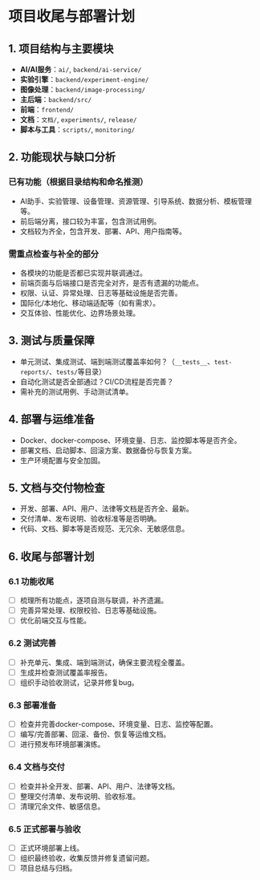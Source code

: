 # 项目收尾与部署计划

## 1. 项目结构与主要模块

- **AI/AI服务**：`ai/`, `backend/ai-service/`
- **实验引擎**：`backend/experiment-engine/`
- **图像处理**：`backend/image-processing/`
- **主后端**：`backend/src/`
- **前端**：`frontend/`
- **文档**：`文档/`, `experiments/`, `release/`
- **脚本与工具**：`scripts/`, `monitoring/`

## 2. 功能现状与缺口分析

### 已有功能（根据目录结构和命名推测）
- AI助手、实验管理、设备管理、资源管理、引导系统、数据分析、模板管理等。
- 前后端分离，接口较为丰富，包含测试用例。
- 文档较为齐全，包含开发、部署、API、用户指南等。

### 需重点检查与补全的部分
- 各模块的功能是否都已实现并联调通过。
- 前端页面与后端接口是否完全对齐，是否有遗漏的功能点。
- 权限、认证、异常处理、日志等基础设施是否完善。
- 国际化/本地化、移动端适配等（如有需求）。
- 交互体验、性能优化、边界场景处理。

## 3. 测试与质量保障

- 单元测试、集成测试、端到端测试覆盖率如何？（`__tests__`、`test-reports/`、`tests/`等目录）
- 自动化测试是否全部通过？CI/CD流程是否完善？
- 需补充的测试用例、手动测试清单。

## 4. 部署与运维准备

- Docker、docker-compose、环境变量、日志、监控脚本等是否齐全。
- 部署文档、启动脚本、回滚方案、数据备份与恢复方案。
- 生产环境配置与安全加固。

## 5. 文档与交付物检查

- 开发、部署、API、用户、法律等文档是否齐全、最新。
- 交付清单、发布说明、验收标准等是否明确。
- 代码、文档、脚本等是否规范、无冗余、无敏感信息。

## 6. 收尾与部署计划

### 6.1 功能收尾
- [ ] 梳理所有功能点，逐项自测与联调，补齐遗漏。
- [ ] 完善异常处理、权限校验、日志等基础设施。
- [ ] 优化前端交互与性能。

### 6.2 测试完善
- [ ] 补充单元、集成、端到端测试，确保主要流程全覆盖。
- [ ] 生成并检查测试覆盖率报告。
- [ ] 组织手动验收测试，记录并修复bug。

### 6.3 部署准备
- [ ] 检查并完善docker-compose、环境变量、日志、监控等配置。
- [ ] 编写/完善部署、回滚、备份、恢复等运维文档。
- [ ] 进行预发布环境部署演练。

### 6.4 文档与交付
- [ ] 检查并补全开发、部署、API、用户、法律等文档。
- [ ] 整理交付清单、发布说明、验收标准。
- [ ] 清理冗余文件、敏感信息。

### 6.5 正式部署与验收
- [ ] 正式环境部署上线。
- [ ] 组织最终验收，收集反馈并修复遗留问题。
- [ ] 项目总结与归档。 